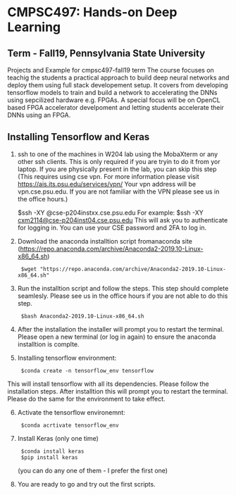 # CMPSC497: Hands-on Deep Learning
## Term - Fall19, Pennsylvania State University
Projects and Example for cmpsc497-fall19 term
The course focuses on teachig the students a practical approach to build deep neural networks and deploy them using full stack developement setup. It covers from developing tensorflow models to train and build a network to accelerating the DNNs using sepcilized hardware e.g. FPGAs. A special focus will be on OpenCL based FPGA accelerator develpoment and letting students accelerate their DNNs using an FPGA. 
## Installing Tensorflow and Keras
1. ssh to one of the machines in W204 lab using the MobaXterm or any other ssh clients. This is only required if you are tryin to do it from yor laptop. If you are physically present in the lab, you can skip this step 
(This requires using cse vpn. For more information please visit https://ais.its.psu.edu/services/vpn/
Your vpn address will be vpn.cse.psu.edu. If you are not familiar with the VPN please see us in the office hours.)
    
    $ssh -XY <username>@cse-p204instxx.cse.psu.edu
For example: $ssh -XY cxm2114@cse-p204inst04.cse.psu.edu
This will ask you to authenticate for logging in. You can use your CSE password and 2FA to log in. 

2. Download the anaconda installtion script fromanaconda site (https://repo.anaconda.com/archive/Anaconda2-2019.10-Linux-x86_64.sh)
        
        $wget "https://repo.anaconda.com/archive/Anaconda2-2019.10-Linux-x86_64.sh"

3. Run the installtion script and follow the steps. This step should complete seamlesly. Please see us in the office hours if you are not able to do this step. 
    
        $bash Anaconda2-2019.10-Linux-x86_64.sh

4. After the installation the installer will prompt you to restart the terminal. Please open a new terminal (or log in again) to ensure the anaconda installtion is complte. 

5. Installing tensorflow environment: 
    
        $conda create -n tensorflow_env tensorflow
        
This will install tensorflow with all its dependencies. Please follow the installation steps. After installtion this will prompt you to restart the terminal. Please do the same for the environment to take effect. 

6. Activate the tensorflow environemnt:
    
        $conda acrtivate tensorflow_env

7. Install Keras (only one time)
        
        $conda install keras
        $pip install keras
    
    (you can do any one of them - I prefer the first one)
8. You are ready to go and try out the first scripts. 
